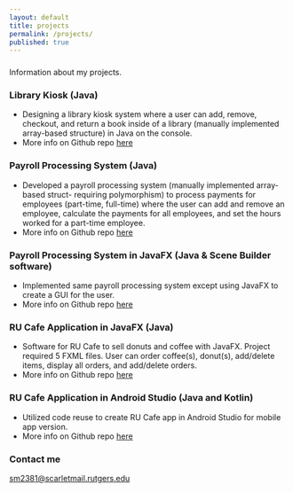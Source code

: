 ```yaml
---
layout: default
title: projects
permalink: /projects/
published: true
---
```


###

Information about my projects.

### Library Kiosk (Java)

* Designing a library kiosk system where a user can add, remove, checkout, and return a book inside of a library (manually implemented array-based structure) in Java on the console.
* More info on Github repo [here](https://github.com/amorfati-s/Project1-213- "Library Kiosk Project")

### Payroll Processing System (Java)

* Developed a payroll processing system (manually implemented array-based struct- requiring polymorphism) to process payments for employees (part-time, full-time) where the user can add and remove an employee, calculate the payments for all employees, and set the hours worked for a part-time employee.
* More info on Github repo [here](https://github.com/amorfati-s/Project2-213 "Payroll Processing Github Repo")

### Payroll Processing System in JavaFX (Java & Scene Builder software)

* Implemented same payroll processing system except using JavaFX to create a GUI for the user.
* More info on Github repo [here](https://github.com/amorfati-s/Project-3-213 "Payroll Processing Github Repo JavaFX")

### RU Cafe Application in JavaFX (Java)

* Software for RU Cafe to sell donuts and coffee with JavaFX. Project required 5 FXML files. User can order coffee(s), donut(s), add/delete items, display all orders, and add/delete orders.
* More info on Github repo [here](https://github.com/amorfati-s/Project-4-213 "RUCafe JavaFX Github repo")

### RU Cafe Application in Android Studio (Java and Kotlin) 

* Utilized code reuse to create RU Cafe app in Android Studio for mobile app version. 
* More info on Github repo [here](https://github.com/amorfati-s/Project-5-213 "RUCafe Android Github Repo")

### Contact me

[sm2381@scarletmail.rutgers.edu](mailto:sm2381@scarletmail.rutgers.edu)
